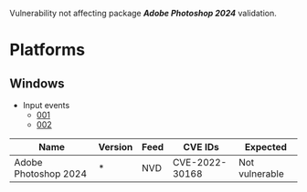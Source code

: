 Vulnerability not affecting package **_Adobe Photoshop 2024_** validation.

# Platforms

## Windows

- Input events
  - [001](input_001.json)
  - [002](input_002.json)

| Name                 | Version | Feed | CVE IDs        | Expected       |
|----------------------|---------|------|----------------|----------------|
| Adobe Photoshop 2024 |   *     | NVD  | CVE-2022-30168 | Not vulnerable |
